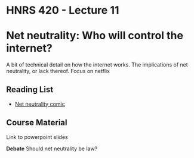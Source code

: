 # HNRS 420 - Lecture 11 <br/><br/>Net neutrality:  Who will control the internet?


A bit of technical detail on how the internet works.  The implications of net neutrality, or lack thereof.  Focus on netflix

## Reading List
* [Net neutrality comic](http://theoatmeal.com/blog/net_neutrality)

## Course Material
Link to powerpoint slides

**Debate** Should net neutrality be law?
